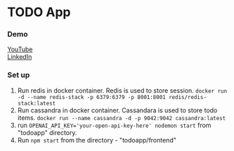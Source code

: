 # TODO App
### Demo
[YouTube](https://youtu.be/xjWrvF9q6C8?si=iKiaDva7yLdIV7QH)
</br>
[LinkedIn](https://www.linkedin.com/posts/activity-7280837358894071808-x-Pf)

### Set up
1. Run redis in docker container. Redis is used to store session.
`docker run -d --name redis-stack -p 6379:6379 -p 8001:8001 redis/redis-stack:latest`
2. Run cassandra in docker container. Cassandara is used to store todo items.
`docker run --name cassandra -d -p 9042:9042 cassandra:latest`
3. run `OPENAI_API_KEY='your-open-api-key-here' nodemon start` from "todoapp" directory.
4. Run `npm start` from the directory - "todoapp/frontend"
